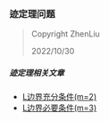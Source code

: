 ### 迹定理问题

> Copyright ZhenLiu
>
> 2022/10/30



##### 迹定理相关文章

- <a href="pdf/Trace_SufficientCondim=2.pdf" target="_blank">L边界充分条件(m=2)</a>
- <a href="pdf/Trace_NecessaryCondim=3.pdf" target="_blank">L边界必要条件(m=3)</a>

